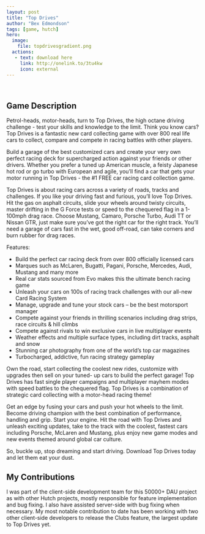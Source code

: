 ```yaml
---
layout: post
title: "Top Drives"
author: "Bex Edmondson"
tags: [game, hutch]
hero:
  image: 
    file: topdrivesgradient.png
  actions:
   - text: download here
     link: http://onelink.to/3tu4kw
     icon: external
---
```


&nbsp;

## Game Description

Petrol-heads, motor-heads, turn to Top Drives, the high octane driving challenge - test your skills and knowledge to the limit. Think you know cars? Top Drives is a fantastic new card collecting game with over 800 real life cars to collect, compare and compete in racing battles with other players.

Build a garage of the best customized cars and create your very own perfect racing deck for supercharged action against your friends or other drivers. Whether you prefer a tuned up American muscle, a feisty Japanese hot rod or go turbo with European and agile, you’ll find a car that gets your motor running in Top Drives - the #1 FREE car racing card collection game.

Top Drives is about racing cars across a variety of roads, tracks and challenges. If you like your driving fast and furious, you’ll love Top Drives. Hit the gas on asphalt circuits, slide your wheels around twisty circuits, master drifting in the G Force tests or speed to the chequered flag in a 1-100mph drag race. Choose Mustang, Camaro, Porsche Turbo, Audi TT or Nissan GTR, just make sure you’ve got the right car for the right track. You’ll need a garage of cars fast in the wet, good off-road, can take corners and burn rubber for drag races.

Features:

* Build the perfect car racing deck from over 800 officially licensed cars
* Marques such as McLaren, Bugatti, Pagani, Porsche, Mercedes, Audi, Mustang and many more
* Real car stats sourced from Evo makes this the ultimate bench racing game
* Unleash your cars on 100s of racing track challenges with our all-new Card Racing System
* Manage, upgrade and tune your stock cars – be the best motorsport manager
* Compete against your friends in thrilling scenarios including drag strips, race circuits & hill climbs
* Compete against rivals to win exclusive cars in live multiplayer events
* Weather effects and multiple surface types, including dirt tracks, asphalt and snow
* Stunning car photography from one of the world’s top car magazines
* Turbocharged, addictive, fun racing strategy gameplay

Own the road, start collecting the coolest new rides, customize with upgrades then sell on your tuned- up cars to build the perfect garage! Top Drives has fast single player campaigns and multiplayer mayhem modes with speed battles to the chequered flag. Top Drives is a combination of strategic card collecting with a motor-head racing theme!

Get an edge by fusing your cars and push your hot wheels to the limit. Become driving champion with the best combination of performance, handling and grip. Start your engine. Hit the road with Top Drives and unleash exciting updates, take to the track with the coolest, fastest cars including Porsche, McLaren and Mustang, plus enjoy new game modes and new events themed around global car culture.

So, buckle up, stop dreaming and start driving. Download Top Drives today and let them eat your dust. 

## My Contributions

I was part of the client-side development team for this 50000+ DAU project as with other Hutch projects, mostly responsible for feature implementation and bug fixing. I also have assisted server-side with bug fixing when necessary. My most notable contribution to date has been working with two other client-side developers to release the Clubs feature, the largest update to Top Drives yet.
